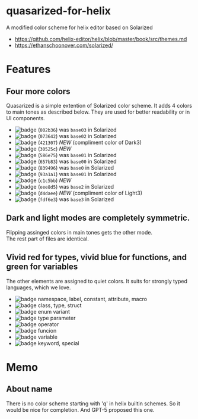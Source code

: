 # quasarized-for-helix
A modified color scheme for helix editor based on Solarized

- https://github.com/helix-editor/helix/blob/master/book/src/themes.md
- https://ethanschoonover.com/solarized/

# Features

## Four more colors

Quasarized is a simple extention of Solarized color scheme. It adds 4 colors to main tones as described below. They are used for better readability or in UI components.

- ![badge](https://img.shields.io/badge/Dark4-002b36) (`002b36`) was `base03` in Solarized
- ![badge](https://img.shields.io/badge/Dark3-073642) (`073642`) was `base02` in Solarized
- ![badge](https://img.shields.io/badge/Dark3c-421307) (`421307`) *NEW* (compliment color of Dark3)
- ![badge](https://img.shields.io/badge/Dark2-30525c) (`30525c`) *NEW*
- ![badge](https://img.shields.io/badge/Dark1-586e75) (`586e75`) was `base01` in Solarized
- ![badge](https://img.shields.io/badge/Dark0-657b83) (`657b83`) was `base00` in Solarized
- ![badge](https://img.shields.io/badge/Light0-839496) (`839496`) was `base0` in Solarized
- ![badge](https://img.shields.io/badge/Light1-93a1a1) (`93a1a1`) was `base01` in Solarized
- ![badge](https://img.shields.io/badge/Light2-c1c5bb) (`c1c5bb`) *NEW*
- ![badge](https://img.shields.io/badge/Light3-eee8d5) (`eee8d5`) was `base2` in Solarized
- ![badge](https://img.shields.io/badge/Light3c-d4daee) (`d4daee`) *NEW* (compliment color of Light3)
- ![badge](https://img.shields.io/badge/Light4-fdf6e3) (`fdf6e3`) was `base3` in Solarized

## Dark and light modes are completely symmetric.

Flipping assinged colors in main tones gets the other mode.  
The rest part of files are identical.

## Vivid red for types, vivid blue for functions, and green for variables
The other elements are assigned to quiet colors.
It suits for strongly typed languages, which we love.

- ![badge](https://img.shields.io/badge/clr_y-b58900) namespace, label, constant, attribute, macro
- ![badge](https://img.shields.io/badge/clr_o-cb4b16) class, type, struct
- ![badge](https://img.shields.io/badge/clr_r-dc322f) enum variant
- ![badge](https://img.shields.io/badge/clr_m-d33682) type parameter
- ![badge](https://img.shields.io/badge/clr_v-6c71c4) operator
- ![badge](https://img.shields.io/badge/clr_b-268bd2) funcion
- ![badge](https://img.shields.io/badge/clr_c-2aa198) variable
- ![badge](https://img.shields.io/badge/clr_g-859900) keyword, special

# Memo

## About name
There is no color scheme starting with 'q' in helix builtin schemes.
So it would be nice for completion. And GPT-5 proposed this one.
